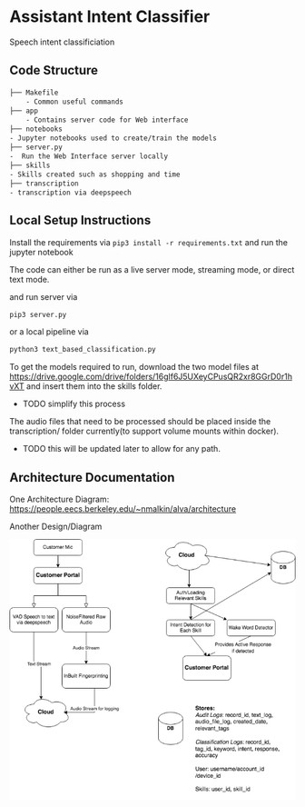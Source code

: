 # Assistant Intent Classifier
Speech intent classificiation

## Code Structure
```
├── Makefile
    - Common useful commands
├── app
    - Contains server code for Web interface 
├── notebooks
- Jupyter notebooks used to create/train the models
├── server.py
-  Run the Web Interface server locally
├── skills
- Skills created such as shopping and time
├── transcription
- transcription via deepspeech 
```
## Local Setup Instructions

Install the requirements via
`pip3 install -r requirements.txt` and run the jupyter notebook

The code can either be run as a live server mode, streaming mode, or direct text mode.


and run server via
```python
pip3 server.py
```
or a local pipeline via 
```python
python3 text_based_classification.py
```

To get the models required to run, download the two model files at https://drive.google.com/drive/folders/16glf6J5UXeyCPusQR2xr8GGrD0r1hvXT
and insert them into the skills folder.
- TODO simplify this process

The audio files that need to be processed should be placed inside the transcription/ folder currently(to support volume mounts within docker). 
 - TODO this will be updated later to allow for any path. 

## Architecture Documentation
One Architecture Diagram: https://people.eecs.berkeley.edu/~nmalkin/alva/architecture

Another Design/Diagram

![Architecture Diagram](images/blues_arch_diagram.png)
